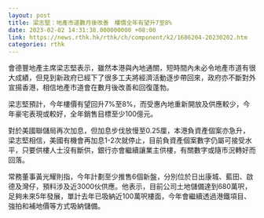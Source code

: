```yaml
---
layout: post
title: 梁志堅：地產市道數月後改善　樓價全年有望升7至8%
date: 2023-02-02 14:31:38.000000000 +08:00
link: https://news.rthk.hk/rthk/ch/component/k2/1686204-20230202.htm
categories: rthk
---
```


會德豐地產主席梁志堅表示，雖然本港與內地通關，短時間內未必令地產市道有很大成績，但見到新政府已經下了很多工夫將經濟活動逐步帶回來，政府亦不斷對外宣揚香港，相信地產市道會在數月後改善和回復蓬勃。

梁志堅預計，今年樓價有望回升7%至8%，而受惠內地重新開放及供應較少，今年豪宅表現或較好，全年銷售目標至少100億元。

對於美國聯儲局再次加息，但加息步伐放慢至0.25厘，本港負資產個案亦急升，梁志堅相信，美國有機會再加息1-2次就停止，目前負資產個案數字仍屬可接受水平，只要供樓人士沒有斷供，銀行亦會繼續讓業主供樓，有關數字或隨市況轉好而回落。

常務董事黃光耀則指，今年計劃至少推售6個新盤，分別位於日出康城、藍田、啟德及灣仔，預料涉及近3000伙供應。他表示，目前公司土地儲備達到680萬呎，足夠未來5年發展，單計去年已吸納近100萬呎樓面，今年會繼續透過港鐵項目、強拍和補地價等方式吸納儲備。

